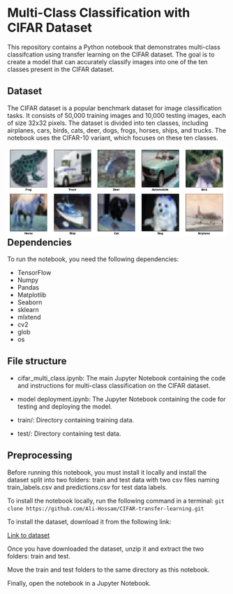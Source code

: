 # Multi-Class Classification with CIFAR Dataset
This repository contains a Python notebook that demonstrates multi-class classifcation using transfer learning on the CIFAR dataset. The goal is to create a model that can accurately classify images into one of the ten classes present in the CIFAR dataset.

## Dataset
The CIFAR dataset is a popular benchmark dataset for image classification tasks. It consists of 50,000 training images and 10,000 testing images, each of size 32x32 pixels. The dataset is divided into ten classes, including airplanes, cars, birds, cats, deer, dogs, frogs, horses, ships, and trucks. The notebook uses the CIFAR-10 variant, which focuses on these ten classes.

<img src="git_images/cifar.png" style="float: left; text-align: center;">

## Dependencies
To run the notebook, you need the following dependencies:
* TensorFlow
* Numpy
* Pandas
* Matplotlib
* Seaborn
* sklearn
* mlxtend
* cv2
* glob
* os

## File structure
* cifar_multi_class.ipynb:  The main Jupyter Notebook containing the code and instructions for multi-class classification on the CIFAR dataset.

* model deployment.ipynb: The Jupyter Notebook containing the code for testing and deploying the model.

* train/: Directory containing training data.
* test/: Directory containing test data.

## Preprocessing
Before running this notebook, you must install it locally and install the dataset split into two folders: train and test data with two csv files naming train_labels.csv and predictions.csv for test data labels.

To install the notebook locally, run the following command in a terminal:
`git clone https://github.com/Ali-Hossam/CIFAR-transfer-learning.git`

To install the dataset, download it from the following link:

[Link to dataset](https://www.cs.toronto.edu/~kriz/cifar.html)

Once you have downloaded the dataset, unzip it and extract the two folders: train and test.

Move the train and test folders to the same directory as this notebook.

Finally, open the notebook in a Jupyter Notebook.
